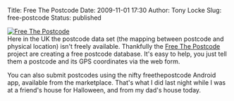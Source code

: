 Title: Free The Postcode
Date: 2009-11-01 17:30
Author: Tony Locke
Slug: free-postcode
Status: published

[![Free The Postcode](http://www.freethepostcode.org/rmail.jpg)](http://www.freethepostcode.org/)  
Here in the UK the postcode data set (the mapping between postcode and physical location) isn't freely available. Thankfully the [Free The Postcode](http://www.freethepostcode.org/) project are creating a free postcode database. It's easy to help, you just tell them a postcode and its GPS coordinates via the web form.  
  
You can also submit postcodes using the nifty freethepostcode Android app, available from the marketplace. That's what I did last night while I was at a friend's house for Halloween, and from my dad's house today.
